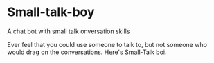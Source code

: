 # Small-talk-boy
A chat bot with small talk onversation skills

Ever feel that you could use someone to talk to, but not someone who would drag on the conversations. Here's Small-Talk boi.
